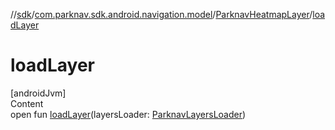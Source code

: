 //[sdk](../../../index.md)/[com.parknav.sdk.android.navigation.model](../index.md)/[ParknavHeatmapLayer](index.md)/[loadLayer](load-layer.md)



# loadLayer  
[androidJvm]  
Content  
open fun [loadLayer](load-layer.md)(layersLoader: [ParknavLayersLoader](../../com.parknav.sdk.android.navigation/-parknav-layers-loader/index.md))  



